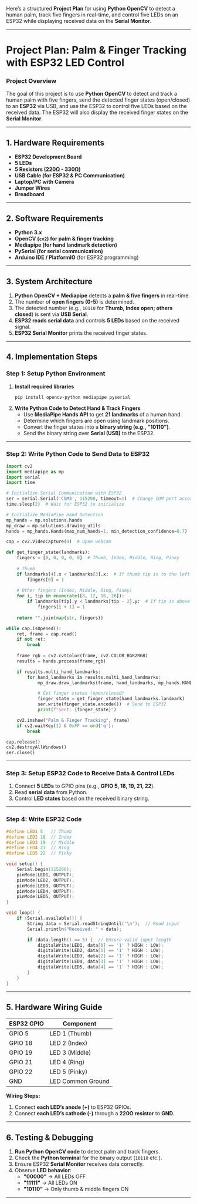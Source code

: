 Here’s a structured **Project Plan** for using **Python OpenCV** to detect a human palm, track five fingers in real-time, and control five LEDs on an ESP32 while displaying received data on the **Serial Monitor**.  

---

# **Project Plan: Palm & Finger Tracking with ESP32 LED Control**
### **Project Overview**
The goal of this project is to use **Python OpenCV** to detect and track a human palm with five fingers, send the detected finger states (open/closed) to an **ESP32** via USB, and use the ESP32 to control five LEDs based on the received data. The ESP32 will also display the received finger states on the **Serial Monitor**.

---

## **1. Hardware Requirements**
- **ESP32 Development Board**
- **5 LEDs**
- **5 Resistors (220Ω - 330Ω)**
- **USB Cable (for ESP32 & PC Communication)**
- **Laptop/PC with Camera**
- **Jumper Wires**
- **Breadboard**

---

## **2. Software Requirements**
- **Python 3.x**
- **OpenCV (`cv2`) for palm & finger tracking**
- **Mediapipe (for hand landmark detection)**
- **PySerial (for serial communication)**
- **Arduino IDE / PlatformIO** (for ESP32 programming)

---

## **3. System Architecture**
1. **Python OpenCV + Mediapipe** detects a **palm & five fingers** in real-time.
2. The number of **open fingers (0-5)** is determined.
3. The detected number (e.g., `10110` for **Thumb, Index open; others closed**) is sent via **USB Serial**.
4. **ESP32 reads serial data** and controls **5 LEDs** based on the received signal.
5. **ESP32 Serial Monitor** prints the received finger states.

---

## **4. Implementation Steps**
### **Step 1: Setup Python Environment**
1. **Install required libraries**  
   ```bash
   pip install opencv-python mediapipe pyserial
   ```
2. **Write Python Code to Detect Hand & Track Fingers**  
   - Use **MediaPipe Hands API** to get **21 landmarks** of a human hand.
   - Determine which fingers are open using landmark positions.
   - Convert the finger states into a **binary string (e.g., "10110")**.
   - Send the binary string over **Serial (USB)** to the ESP32.

---

### **Step 2: Write Python Code to Send Data to ESP32**
```python
import cv2
import mediapipe as mp
import serial
import time

# Initialize Serial Communication with ESP32
ser = serial.Serial('COM3', 115200, timeout=1)  # Change COM port accordingly
time.sleep(2)  # Wait for ESP32 to initialize

# Initialize MediaPipe Hand Detection
mp_hands = mp.solutions.hands
mp_draw = mp.solutions.drawing_utils
hands = mp_hands.Hands(max_num_hands=1, min_detection_confidence=0.7)

cap = cv2.VideoCapture(0)  # Open webcam

def get_finger_state(landmarks):
    fingers = [0, 0, 0, 0, 0]  # Thumb, Index, Middle, Ring, Pinky
    
    # Thumb
    if landmarks[4].x < landmarks[3].x:  # If thumb tip is to the left of the thumb base
        fingers[0] = 1
    
    # Other fingers (Index, Middle, Ring, Pinky)
    for i, tip in enumerate([8, 12, 16, 20]):  
        if landmarks[tip].y < landmarks[tip - 2].y:  # If tip is above its base
            fingers[i + 1] = 1
    
    return "".join(map(str, fingers))

while cap.isOpened():
    ret, frame = cap.read()
    if not ret:
        break
    
    frame_rgb = cv2.cvtColor(frame, cv2.COLOR_BGR2RGB)
    results = hands.process(frame_rgb)

    if results.multi_hand_landmarks:
        for hand_landmarks in results.multi_hand_landmarks:
            mp_draw.draw_landmarks(frame, hand_landmarks, mp_hands.HAND_CONNECTIONS)

            # Get finger states (open/closed)
            finger_state = get_finger_state(hand_landmarks.landmark)
            ser.write(finger_state.encode())  # Send to ESP32
            print(f"Sent: {finger_state}")

    cv2.imshow("Palm & Finger Tracking", frame)
    if cv2.waitKey(1) & 0xFF == ord('q'):
        break

cap.release()
cv2.destroyAllWindows()
ser.close()
```

---

### **Step 3: Setup ESP32 Code to Receive Data & Control LEDs**
1. Connect **5 LEDs** to GPIO pins (e.g., **GPIO 5, 18, 19, 21, 22**).
2. Read **serial data** from Python.
3. Control **LED states** based on the received binary string.

---

### **Step 4: Write ESP32 Code**
```cpp
#define LED1 5   // Thumb
#define LED2 18  // Index
#define LED3 19  // Middle
#define LED4 21  // Ring
#define LED5 22  // Pinky

void setup() {
    Serial.begin(115200);
    pinMode(LED1, OUTPUT);
    pinMode(LED2, OUTPUT);
    pinMode(LED3, OUTPUT);
    pinMode(LED4, OUTPUT);
    pinMode(LED5, OUTPUT);
}

void loop() {
    if (Serial.available()) {
        String data = Serial.readStringUntil('\n');  // Read input
        Serial.println("Received: " + data);

        if (data.length() == 5) {  // Ensure valid input length
            digitalWrite(LED1, data[0] == '1' ? HIGH : LOW);
            digitalWrite(LED2, data[1] == '1' ? HIGH : LOW);
            digitalWrite(LED3, data[2] == '1' ? HIGH : LOW);
            digitalWrite(LED4, data[3] == '1' ? HIGH : LOW);
            digitalWrite(LED5, data[4] == '1' ? HIGH : LOW);
        }
    }
}
```

---

## **5. Hardware Wiring Guide**
| **ESP32 GPIO** | **Component** |
|--------------|------------|
| GPIO 5      | LED 1 (Thumb) |
| GPIO 18     | LED 2 (Index) |
| GPIO 19     | LED 3 (Middle) |
| GPIO 21     | LED 4 (Ring) |
| GPIO 22     | LED 5 (Pinky) |
| GND         | LED Common Ground |

**Wiring Steps:**
1. Connect **each LED’s anode (+)** to ESP32 GPIOs.
2. Connect **each LED’s cathode (-)** through a **220Ω resistor** to **GND**.

---

## **6. Testing & Debugging**
1. **Run Python OpenCV code** to detect palm and track fingers.
2. Check the **Python terminal** for the binary output (`10110` etc.).
3. Ensure ESP32 **Serial Monitor** receives data correctly.
4. Observe **LED behavior**:
   - **"00000"** → All LEDs OFF
   - **"11111"** → All LEDs ON
   - **"10110"** → Only thumb & middle fingers ON

---
